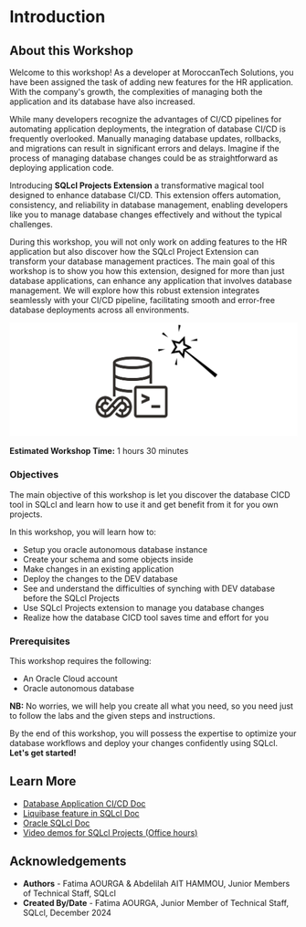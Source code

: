 # Introduction

## About this Workshop

Welcome to this workshop! As a developer at MoroccanTech Solutions, you have been assigned the task of adding new features for the HR application. With the company's growth, the complexities of managing both the application and its database have also increased.

While many developers recognize the advantages of CI/CD pipelines for automating application deployments, the integration of database CI/CD is frequently overlooked. Manually managing database updates, rollbacks, and migrations can result in significant errors and delays. Imagine if the process of managing database changes could be as straightforward as deploying application code.

Introducing **SQLcl Projects Extension** a transformative magical tool designed to enhance database CI/CD. This extension offers automation, consistency, and reliability in database management, enabling developers like you to manage database changes effectively and without the typical challenges.

During this workshop, you will not only work on adding features to the HR application but also discover how the SQLcl Project Extension can transform your database management practices. The main goal of this workshop is to show you how this extension, designed for more than just database applications, can enhance any application that involves database management. We will explore how this robust extension integrates seamlessly with your CI/CD pipeline, facilitating smooth and error-free database deployments across all environments.

![Image for SQLcl Projects logo and Harry Potter](./../introduction/images/sqlcl-projects-logo.png " ")

**Estimated Workshop Time:** 1 hours 30 minutes

### **Objectives**

The main objective of this workshop is let you discover the database CICD tool in SQLcl and learn how to use it and get benefit from it for you own projects.

In this workshop, you will learn how to:

* Setup you oracle autonomous database instance
* Create your schema and some objects inside
* Make changes in an existing application
* Deploy the changes to the DEV database
* See and understand the difficulties of synching with DEV database before the SQLcl Projects
* Use SQLcl Projects extension to manage you database changes
* Realize how the database CICD tool saves time and effort for you

### **Prerequisites**

This workshop requires the following:

* An Oracle Cloud account
* Oracle autonomous database

**NB:** No worries, we will help you create all what you need, so you need just to follow the labs and the given steps and instructions.

By the end of this workshop, you will possess the expertise to optimize your database workflows and deploy your changes confidently using SQLcl. **Let's get started!**

## Learn More

* [Database Application CI/CD Doc](https://docs.oracle.com/en/database/oracle/sql-developer-command-line/24.3/sqcug/database-application-ci-cd.html#GUID-6A942F42-A365-4FF2-9D05-6DC2A0740D24)
* [Liquibase feature in SQLcl Doc](https://docs.oracle.com/en/database/oracle/sql-developer-command-line/24.3/sqcug/using-liquibase.html)
* [Oracle SQLcl Doc](https://docs.oracle.com/en/database/oracle/sql-developer-command-line/24.3/sqcug/working-sqlcl.html)
* [Video demos for SQLcl Projects (Office hours)](https://docs.oracle.com/en/database/oracle/sql-developer-command-line/24.3/sqcug/working-sqlcl.html)

## Acknowledgements

* **Authors** - Fatima AOURGA & Abdelilah AIT HAMMOU, Junior Members of Technical Staff, SQLcl
* **Created By/Date** - Fatima AOURGA, Junior Member of Technical Staff, SQLcl, December 2024
